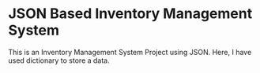 # JSON Based Inventory Management System
This is an Inventory Management System Project using JSON. Here, I have used dictionary to store a data.
